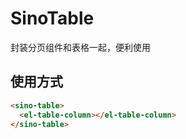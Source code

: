 # SinoTable

封装分页组件和表格一起，便利使用

## 使用方式

```html
<sino-table>
  <el-table-column></el-table-column>
</sino-table>
```
